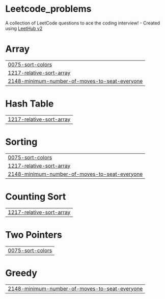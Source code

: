 # Leetcode_problems
A collection of LeetCode questions to ace the coding interview! - Created using [LeetHub v2](https://github.com/arunbhardwaj/LeetHub-2.0)


# Array
|  |
| ------- |
| [0075-sort-colors](https://github.com/utkarsh-70/Leetcode_problems/tree/master/0075-sort-colors) |
| [1217-relative-sort-array](https://github.com/utkarsh-70/Leetcode_problems/tree/master/1217-relative-sort-array) |
| [2148-minimum-number-of-moves-to-seat-everyone](https://github.com/utkarsh-70/Leetcode_problems/tree/master/2148-minimum-number-of-moves-to-seat-everyone) |
# Hash Table
|  |
| ------- |
| [1217-relative-sort-array](https://github.com/utkarsh-70/Leetcode_problems/tree/master/1217-relative-sort-array) |
# Sorting
|  |
| ------- |
| [0075-sort-colors](https://github.com/utkarsh-70/Leetcode_problems/tree/master/0075-sort-colors) |
| [1217-relative-sort-array](https://github.com/utkarsh-70/Leetcode_problems/tree/master/1217-relative-sort-array) |
| [2148-minimum-number-of-moves-to-seat-everyone](https://github.com/utkarsh-70/Leetcode_problems/tree/master/2148-minimum-number-of-moves-to-seat-everyone) |
# Counting Sort
|  |
| ------- |
| [1217-relative-sort-array](https://github.com/utkarsh-70/Leetcode_problems/tree/master/1217-relative-sort-array) |
# Two Pointers
|  |
| ------- |
| [0075-sort-colors](https://github.com/utkarsh-70/Leetcode_problems/tree/master/0075-sort-colors) |
# Greedy
|  |
| ------- |
| [2148-minimum-number-of-moves-to-seat-everyone](https://github.com/utkarsh-70/Leetcode_problems/tree/master/2148-minimum-number-of-moves-to-seat-everyone) |